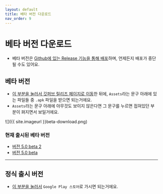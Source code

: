 ```yaml
---
layout: default
title: 베타 버전 다운로드
nav_order: 9
---
```


# 베타 버전 다운로드
* 베타 버전은 [Github에 있는 Release 기능을 통해 배포](https://github.com/DarkTornado/KakaoTalkBot/releases)하며, 언제든지 배포가 중단될 수도 있어요.


## 베타 버전
* [이 부분을 눌러서 깃퍼브 릴리즈 페이지로 이동](https://github.com/DarkTornado/KakaoTalkBot/releases)한 뒤에, `Assets`라는 문구 아래에 있는 파일들 중 `.apk` 파일을 받으면 되는거에요.
* `Assets`라는 문구 아래에 아무것도 보이지 않은다면 그 문구를 누르면 접혀있던 부분이 펴지면서 보일거에요.

![]({{ site.imageurl }}beta-download.png)

### 현재 출시된 베타 버전
* [버전 5.0 beta 2](https://github.com/DarkTornado/KakaoTalkBot/releases/tag/v5.0_beta_2)
* [버전 5.0 beta](https://github.com/DarkTornado/KakaoTalkBot/releases/tag/v5.0_beta)

***

## 정식 출시 버전
* [이 부분을 눌러서](https://play.google.com/store/apps/details?id=com.darktornado.chatbot) `Google Play 스토어`로 가시면 되는거에요.

